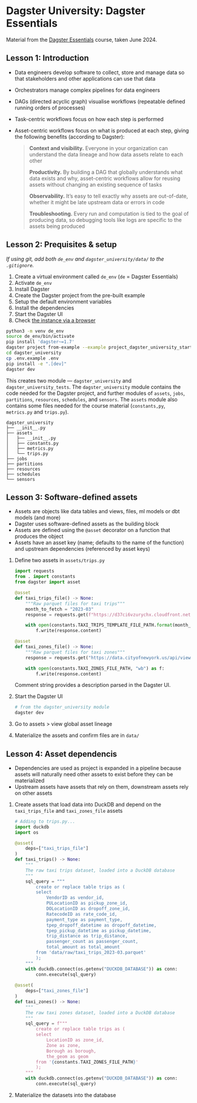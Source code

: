 # Dagster University: Dagster Essentials

Material from the [Dagster Essentials](https://courses.dagster.io/courses/take/dagster-essentials/multimedia/48002083-what-s-data-engineering) course, taken June 2024.



## Lesson 1: Introduction

- Data engineers develop software to collect, store and manage data so that stakeholders and other applications can use that data
- Orchestrators manage complex pipelines for data engineers
- DAGs (directed acyclic graph) visualise workflows (repeatable defined running orders of processes)
- Task-centric workflows focus on how each step is performed
- Asset-centric workflows focus on what is produced at each step, giving the following benefits (according to Dagster):

    > **Context and visibility.** Everyone in your organization can understand the data lineage and how data assets relate to each other
    >
    > **Productivity.** By building a DAG that globally understands what data exists and why, asset-centric workflows allow for reusing assets without changing an existing sequence of tasks
    >
    > **Observability.** It’s easy to tell exactly why assets are out-of-date, whether it might be late upstream data or errors in code
    >
    > **Troubleshooting.** Every run and computation is tied to the goal of producing data, so debugging tools like logs are specific to the assets being produced



## Lesson 2: Prequisites & setup

*If using git, add both `de_env` and `dagster_university/data/` to the `.gitignore`.*

1. Create a virtual environment called `de_env` (`de` = Dagster Essentials)
1. Activate `de_env`
1. Install Dagster
1. Create the Dagster project from the pre-built example
1. Setup the default environment variables
1. Install the dependencies
1. Start the Dagster UI
1. Check [the instance via a browser]()

```bash
python3 -m venv de_env
source de_env/bin/activate
pip install 'dagster~=1.7'
dagster project from-example --example project_dagster_university_start --name dagster_university
cd dagster_university
cp .env.example .env
pip install -e ".[dev]"
dagster dev
```

This creates two module &mdash; `dagster_university` and `dagster_university_tests`. The `dagster_university` module contains the code needed for the Dagster project, and further modules of `assets`, `jobs`, `partitions`, `resources`, `schedules`, and `sensors`. The `assets` module also contains some files needed for the course material (`constants,py`, `metrics.py` and `trips.py`). 


```
dagster_university
├── __init__.py
├── assets
│   ├── __init__.py
│   ├── constants.py
│   ├── metrics.py
│   └── trips.py
├── jobs
├── partitions
├── resources
├── schedules
└── sensors
```

## Lesson 3: Software-defined assets

- Assets are objects like data tables and views, files, ml models or dbt models (and more)
- Dagster uses software-defined assets as the building block
- Assets are defined using the `@asset` decorator on a function that produces the object
- Assets have an asset key (name; defaults to the name of the function) and upstream dependencies (referenced by asset keys)


1. Define two assets in `assets/trips.py`

    ```python
    import requests
    from . import constants
    from dagster import asset

    @asset
    def taxi_trips_file() -> None:
        """Raw parquet files for taxi trips"""
        month_to_fetch = "2023-03"
        response = requests.get(f"https://d37ci6vzurychx.cloudfront.net/trip-data/yellow_tripdata_{month_to_fetch}.parquet")

        with open(constants.TAXI_TRIPS_TEMPLATE_FILE_PATH.format(month_to_fetch), "wb") as f:
            f.write(response.content)

    @asset
    def taxi_zones_file() -> None:
        """Raw parquet files for taxi zones"""
        response = requests.get("https://data.cityofnewyork.us/api/views/755u-8jsi/rows.csv?accessType=DOWNLOAD")

        with open(constants.TAXI_ZONES_FILE_PATH, "wb") as f:
            f.write(response.content)
    ```

    Comment string provides a description parsed in the Dagster UI.

1. Start the Dagster UI

    ```bash
    # from the dagster_university module
    dagster dev
    ```

1. Go to assets > view global asset lineage

1. Materialize the assets and confirm files are in `data/`

## Lesson 4: Asset dependencis

- Dependencies are used as project is expanded in a pipeline because assets will naturally need other assets to exist before they can be materialized
- Upstream assets have assets that rely on them, downstream assets rely on other assets

1. Create assets that load data into DuckDB and depend on the `taxi_trips_file` and `taxi_zones_file` assets

    ```python
    # Adding to trips.py...
    import duckdb
    import os

    @asset(
        deps=["taxi_trips_file"]
    )
    def taxi_trips() -> None:
        """
        The raw taxi trips dataset, loaded into a DuckDB database
        """
        sql_query = """
            create or replace table trips as (
            select
                VendorID as vendor_id,
                PULocationID as pickup_zone_id,
                DOLocationID as dropoff_zone_id,
                RatecodeID as rate_code_id,
                payment_type as payment_type,
                tpep_dropoff_datetime as dropoff_datetime,
                tpep_pickup_datetime as pickup_datetime,
                trip_distance as trip_distance,
                passenger_count as passenger_count,
                total_amount as total_amount
            from 'data/raw/taxi_trips_2023-03.parquet'
            );
        """
        with duckdb.connect(os.getenv("DUCKDB_DATABASE")) as conn:
            conn.execute(sql_query)
        
    @asset(
        deps=["taxi_zones_file"]
    )
    def taxi_zones() -> None:
        """
        The raw taxi zones dataset, loaded into a DuckDB database
        """
        sql_query = f"""
            create or replace table trips as (
            select
                LocationID as zone_id,
                Zone as zone,
                Borough as borough,
                the_geom as geom
            from '{constants.TAXI_ZONES_FILE_PATH}'
            );
        """
        with duckdb.connect(os.getenv("DUCKDB_DATABASE")) as conn:
            conn.execute(sql_query)
    ```

1. Materialize the datasets into the database

